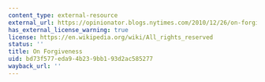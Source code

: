 ```yaml
---
content_type: external-resource
external_url: https://opinionator.blogs.nytimes.com/2010/12/26/on-forgiveness/
has_external_license_warning: true
license: https://en.wikipedia.org/wiki/All_rights_reserved
status: ''
title: On Forgiveness
uid: bd73f577-eda9-4b23-9bb1-93d2ac585277
wayback_url: ''
---
```

